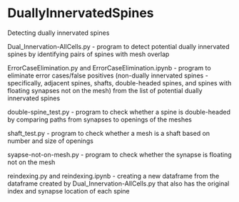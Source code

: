 # DuallyInnervatedSpines
Detecting dually innervated spines

Dual_Innervation-AllCells.py - program to detect potential dually innervated spines by identifying pairs of spines with mesh overlap

ErrorCaseElimination.py and ErrorCaseElimination.ipynb - program to eliminate error cases/false positives (non-dually innervated spines - specifically, adjacent spines, shafts, double-headed spines, and spines with floating synapses not on the mesh) from the list of potential dually innervated spines

double-spine_test.py - program to check whether a spine is double-headed by comparing paths from synapses to openings of the meshes

shaft_test.py - program to check whether a mesh is a shaft based on number and size of openings

syapse-not-on-mesh.py - program to check whether the synapse is floating not on the mesh

reindexing.py and reindexing.ipynb - creating a new dataframe from the dataframe created by Dual_Innervation-AllCells.py that also has the original index and synapse location of each spine
